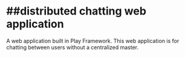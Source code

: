 ##distributed chatting web application
==============
A web application built in Play Framework.
This web application is for chatting between users without a centralized master.
